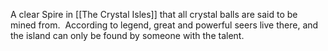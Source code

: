 A clear Spire in [[The Crystal Isles]] that all crystal balls are said to be mined from.  According to legend, great and powerful seers live there, and the island can only be found by someone with the talent.